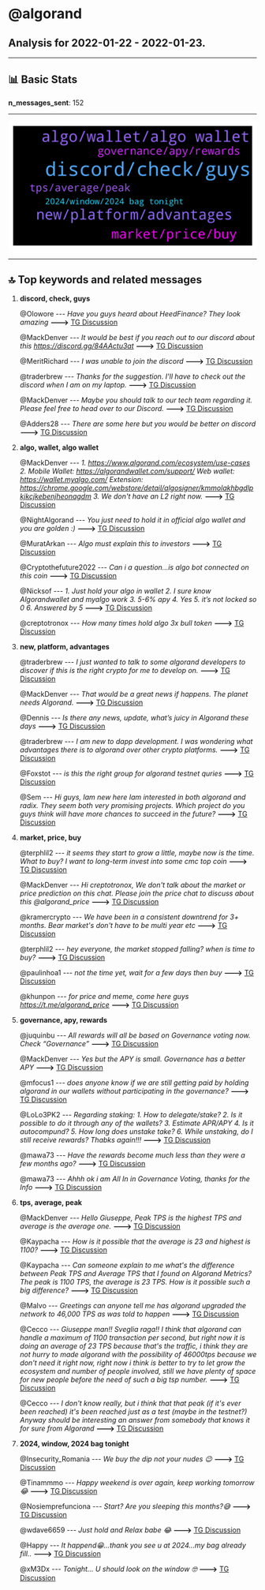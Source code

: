 # **@algorand**
 ## Analysis for **2022-01-22** - **2022-01-23**.

---

## 📊 **Basic Stats**

**n_messages_sent**: 152

---
![wordcloud](algorand_1Days_wordcloud.png)

---


## 🔝 **Top keywords and related messages**

1. **discord, check, guys**

    @Olowore --- *Have you guys heard about HeedFinance? They look amazing* **--->** [TG Discussion](https://t.me/algorand/334751)

    @MackDenver --- *It would be best if you reach out to our discord about this  https://discord.gg/84AActu3at* **--->** [TG Discussion](https://t.me/algorand/334570)

    @MeritRichard --- *I was unable to join the discord* **--->** [TG Discussion](https://t.me/algorand/334386)

    @traderbrew --- *Thanks for the suggestion. I'll have to check out the discord when I am on my laptop.* **--->** [TG Discussion](https://t.me/algorand/334670)

    @MackDenver --- *Maybe you should talk to our tech team regarding it. Please feel free to head over to our Discord.* **--->** [TG Discussion](https://t.me/algorand/334531)

    @Adders28 --- *There are some here but you would be better on discord* **--->** [TG Discussion](https://t.me/algorand/334668)

2. **algo, wallet, algo wallet**

    @MackDenver --- *1. https://www.algorand.com/ecosystem/use-cases  2. Mobile Wallet: https://algorandwallet.com/support/  Web wallet: https://wallet.myalgo.com/  Extension: https://chrome.google.com/webstore/detail/algosigner/kmmolakhbgdlpkjkcjkebenjheonagdm   3. We don't have an L2 right now.* **--->** [TG Discussion](https://t.me/algorand/334726)

    @NightAlgorand --- *You just need to hold it in official algo wallet and you are golden :)* **--->** [TG Discussion](https://t.me/algorand/334592)

    @MuratArkan --- *Algo must explain this to investors* **--->** [TG Discussion](https://t.me/algorand/334377)

    @Cryptothefuture2022 --- *Can i a question...is algo bot connected  on this coin* **--->** [TG Discussion](https://t.me/algorand/334692)

    @Nicksof --- *1. Just hold your algo in wallet  2. I sure know Algorandwallet and myalgo work 3. 5-6% apy 4. Yes 5. it’s not locked so 0  6. Answered by 5* **--->** [TG Discussion](https://t.me/algorand/334734)

    @creptotronox --- *How many times hold algo 3x bull token* **--->** [TG Discussion](https://t.me/algorand/334516)

3. **new, platform, advantages**

    @traderbrew --- *I just wanted to talk to some algorand developers to discover if this is the right crypto for me to develop on.* **--->** [TG Discussion](https://t.me/algorand/334661)

    @MackDenver --- *That would be a great news if happens. The planet needs Algorand.* **--->** [TG Discussion](https://t.me/algorand/334713)

    @Dennis --- *Is there any news, update, what’s juicy in Algorand these days* **--->** [TG Discussion](https://t.me/algorand/334453)

    @traderbrew --- *I am new to dapp development. I was wondering what advantages there is to algorand over other crypto platforms.* **--->** [TG Discussion](https://t.me/algorand/334671)

    @Foxstot --- *is this the right group for algorand testnet quries* **--->** [TG Discussion](https://t.me/algorand/334569)

    @Sem --- *Hi guys, Iam new here Iam interested in both algorand and radix. They seem both very promising projects. Which project do you guys think will have more chances to succeed in the future?* **--->** [TG Discussion](https://t.me/algorand/334730)

4. **market, price, buy**

    @terphlil2 --- *it seems they start to grow a little, maybe now is the time. What to buy? I want to long-term invest into some cmc top coin* **--->** [TG Discussion](https://t.me/algorand/334739)

    @MackDenver --- *Hi creptotronox, We don't talk about the market or price prediction on this chat. Please join the price chat to discuss about this @algorand_price* **--->** [TG Discussion](https://t.me/algorand/334517)

    @kramercrypto --- *We have been in a consistent downtrend for 3+ months. Bear market's don't have to be multi year etc* **--->** [TG Discussion](https://t.me/algorand/334703)

    @terphlil2 --- *hey everyone, the market stopped falling? when is time to buy?* **--->** [TG Discussion](https://t.me/algorand/334735)

    @paulinhoa1 --- *not the time yet, wait for a few days then buy* **--->** [TG Discussion](https://t.me/algorand/334736)

    @khunpon --- *for price and meme, come here guys https://t.me/algorand_price* **--->** [TG Discussion](https://t.me/algorand/334494)

5. **governance, apy, rewards**

    @juquinbu --- *All rewards will all be based on Governance voting now. Check “Governance”* **--->** [TG Discussion](https://t.me/algorand/334719)

    @MackDenver --- *Yes but the APY is small. Governance has a better APY* **--->** [TG Discussion](https://t.me/algorand/334556)

    @mfocus1 --- *does anyone know if we are still getting paid by holding algorand in our wallets without participating in the governance?* **--->** [TG Discussion](https://t.me/algorand/334554)

    @LoLo3PK2 --- *Regarding staking: 1. How to delegate/stake? 2. Is it possible to do it through any of the wallets? 3. Estimate APR/APY 4. Is it autocompund? 5. How long does unstake take? 6. While unstaking, do I still receive rewards?  Thabks again!!!* **--->** [TG Discussion](https://t.me/algorand/334733)

    @mawa73 --- *Have the rewards become much less than they were a few months ago?* **--->** [TG Discussion](https://t.me/algorand/334689)

    @mawa73 --- *Ahhh ok i am All In in Governance Voting, thanks for the Info* **--->** [TG Discussion](https://t.me/algorand/334722)

6. **tps, average, peak**

    @MackDenver --- *Hello Giuseppe, Peak TPS is the highest TPS and average is the average one.* **--->** [TG Discussion](https://t.me/algorand/334515)

    @Kaypacha --- *How is it possible that the average is 23 and highest is 1100?* **--->** [TG Discussion](https://t.me/algorand/334530)

    @Kaypacha --- *Can someone explain to me what's the difference between Peak TPS and Average TPS that I found on Algorand Metrics? The peak is 1100 TPS, the average is 23 TPS. How is it possible such a big difference?* **--->** [TG Discussion](https://t.me/algorand/334508)

    @Malvo --- *Greetings can anyone tell me has algorand upgraded the network to 46,000 TPS as was told to happen* **--->** [TG Discussion](https://t.me/algorand/334431)

    @Cecco --- *Giuseppe man!! Sveglia raga!! I think that algorand can handle a maximum of 1100 transaction per second, but right now it is doing an average of 23 TPS because that's the traffic, i think they are not hurry to made algorand with the possibility of 46000tps because we don't need it right now, right now i think is better to try to let grow the ecosystem and number of people involved, still we have plenty of space for new people before the need of such a big tsp number.* **--->** [TG Discussion](https://t.me/algorand/334534)

    @Cecco --- *I don't know really, but i think that that peak (if it's ever been reached) it's been reached just as a test (maybe in the testnet?) Anyway should be interesting an answer from somebody that knows it for sure from Algorand* **--->** [TG Discussion](https://t.me/algorand/334546)

7. **2024, window, 2024 bag tonight**

    @Insecurity_Romania --- *We buy the dip not your nudes 😉* **--->** [TG Discussion](https://t.me/algorand/334615)

    @Tinammmo --- *Happy weekend is over again, keep working tomorrow😂* **--->** [TG Discussion](https://t.me/algorand/334728)

    @Nosiemprefunciona --- *Start? Are you sleeping this months?😅* **--->** [TG Discussion](https://t.me/algorand/334618)

    @wdave6659 --- *Just hold and Relax babe 😂* **--->** [TG Discussion](https://t.me/algorand/334617)

    @Happy --- *It happend😁...thank you see u at 2024...my bag already fill..* **--->** [TG Discussion](https://t.me/algorand/334532)

    @xM3Dx --- *Tonight... U should look on the window 🤓* **--->** [TG Discussion](https://t.me/algorand/334365)

